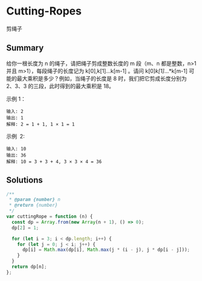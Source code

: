 # Cutting-Ropes

剪绳子

## Summary

给你一根长度为 n 的绳子，请把绳子剪成整数长度的 m 段（m、n 都是整数，n>1 并且 m>1），每段绳子的长度记为 k[0],k[1]...k[m-1] 。请问 k[0]_k[1]_...\*k[m-1] 可能的最大乘积是多少？例如，当绳子的长度是 8 时，我们把它剪成长度分别为 2、3、3 的三段，此时得到的最大乘积是 18。

示例 1：

```
输入: 2
输出: 1
解释: 2 = 1 + 1, 1 × 1 = 1
```

示例  2:

```
输入: 10
输出: 36
解释: 10 = 3 + 3 + 4, 3 × 3 × 4 = 36
```

## Solutions

```js
/**
 * @param {number} n
 * @return {number}
 */
var cuttingRope = function (n) {
  const dp = Array.from(new Array(n + 1), () => 0);
  dp[2] = 1;

  for (let i = 3; i < dp.length; i++) {
    for (let j = 0; j < i; j++) {
      dp[i] = Math.max(dp[i], Math.max(j * (i - j), j * dp[i - j]));
    }
  }
  return dp[n];
};
```
